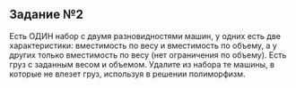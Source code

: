 ## Задание №2
Есть ОДИН набор с двумя разновидностями машин, у одних есть две характеристики: 
вместимость по весу и вместимость по объему, а у других только вместимость по весу (нет ограничения по объему). 
Есть груз с заданным весом и объемом.
Удалите из набора те машины, в которые не влезет груз, используя в решении полиморфизм.
